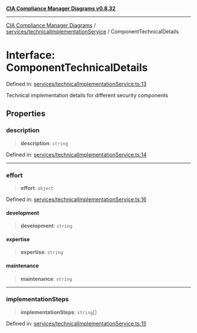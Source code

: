 [**CIA Compliance Manager Diagrams v0.8.32**](../../../README.md)

***

[CIA Compliance Manager Diagrams](../../../modules.md) / [services/technicalImplementationService](../README.md) / ComponentTechnicalDetails

# Interface: ComponentTechnicalDetails

Defined in: [services/technicalImplementationService.ts:13](https://github.com/Hack23/cia-compliance-manager/blob/0dc9a11e510cc2f2986e7debe532892627f2b00f/src/services/technicalImplementationService.ts#L13)

Technical implementation details for different security components

## Properties

### description

> **description**: `string`

Defined in: [services/technicalImplementationService.ts:14](https://github.com/Hack23/cia-compliance-manager/blob/0dc9a11e510cc2f2986e7debe532892627f2b00f/src/services/technicalImplementationService.ts#L14)

***

### effort

> **effort**: `object`

Defined in: [services/technicalImplementationService.ts:16](https://github.com/Hack23/cia-compliance-manager/blob/0dc9a11e510cc2f2986e7debe532892627f2b00f/src/services/technicalImplementationService.ts#L16)

#### development

> **development**: `string`

#### expertise

> **expertise**: `string`

#### maintenance

> **maintenance**: `string`

***

### implementationSteps

> **implementationSteps**: `string`[]

Defined in: [services/technicalImplementationService.ts:15](https://github.com/Hack23/cia-compliance-manager/blob/0dc9a11e510cc2f2986e7debe532892627f2b00f/src/services/technicalImplementationService.ts#L15)
